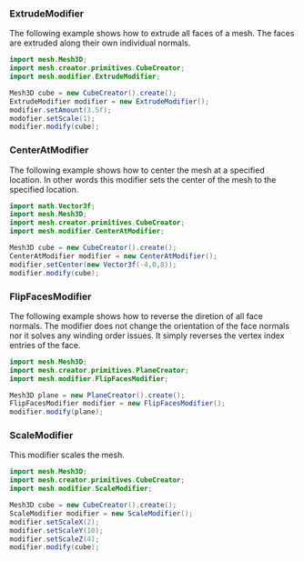 ### ExtrudeModifier

The following example shows how to extrude all faces of a mesh. The faces are extruded along 
their own individual normals.

```java
import mesh.Mesh3D;
import mesh.creator.primitives.CubeCreator;
import mesh.modifier.ExtrudeModifier;

Mesh3D cube = new CubeCreator().create();
ExtrudeModifier modifier = new ExtrudeModifier();
modifier.setAmount(3.5f);
modofier.setScale(1);
modifier.modify(cube);
```

### CenterAtModifier

The following example shows how to center the mesh
at a specified location. In other words this modifier 
sets the center of the mesh to the specified location.

```java
import math.Vector3f;
import mesh.Mesh3D;
import mesh.creator.primitives.CubeCreator;
import mesh.modifier.CenterAtModifier;

Mesh3D cube = new CubeCreator().create();
CenterAtModifier modifier = new CenterAtModifier();
modifier.setCenter(new Vector3f(-4,0,8));
modifier.modify(cube);
```

### FlipFacesModifier

The following example shows how to reverse the diretion
of all face normals. The modifier does not change the
orientation of the face normals nor it solves any winding order issues.
It simply reverses the vertex index entries of the face.

```java
import mesh.Mesh3D;
import mesh.creator.primitives.PlaneCreator;
import mesh.modifier.FlipFacesModifier;

Mesh3D plane = new PlaneCreator().create();
FlipFacesModifier modifier = new FlipFacesModifier();
modifier.modify(plane);
```

### ScaleModifier

This modifier scales the mesh.

```java
import mesh.Mesh3D;
import mesh.creator.primitives.CubeCreator;
import mesh.modifier.ScaleModifier;

Mesh3D cube = new CubeCreator().create();
ScaleModifier modifier = new ScaleModifier();
modifier.setScaleX(2);
modifier.setScaleY(10);
modifier.setScaleZ(4);
modifier.modify(cube);
```
